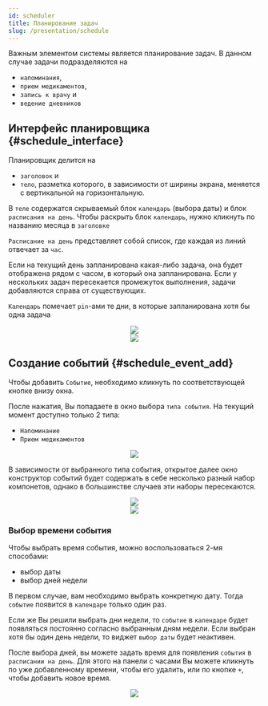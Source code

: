 ```yaml
---
id: scheduler
title: Планирование задач
slug: /presentation/schedule
---
```


Важным элементом системы является планирование задач. В данном случае задачи подразделяются на

- `напоминания`,
- `прием медикаментов`,
- `запись к врачу` и
- `ведение дневников`

## Интерфейс планировщика {#schedule_interface}

Планировщик делится на

- `заголовок` и
- `тело`, разметка которого, в зависимости от ширины экрана, меняется с вертикальной на горизонтальную.

В `теле` содержатся скрываемый блок `календарь` (выбора даты) и блок `расписания на день`. Чтобы раскрыть блок `календарь`, нужно кликнуть по названию месяца в `заголовке`

`Расписание на день` представляет собой список, где каждая из линий отвечает за `час`.

Если на текущий день запланирована какая-либо задача, она будет отображена рядом с часом, в который она запланирована. Если у нескольких задач пересекается промежуток выполнения, задачи добавляются справа от существующих.

`Календарь` помечает `pin`-ами те дни, в которые запланирована хотя бы одна задача

<div align="center" display="flex">
    <div>
        <img type="imgscreen" src="/WM_doc/img/presentation/calendar/schedulerView.png"/>
    </div>
    <div>
        <img type="imgscreen" src="/WM_doc/img/presentation/calendar/schedulerCalendar.png"/>
    </div>
</div>

## Создание событий {#schedule_event_add}

Чтобы добавить `Событие`, необходимо кликнуть по соответствующей кнопке внизу окна.

После нажатия, Вы попадаете в окно выбора `типа события`. На текущий момент доступно только 2 типа:

- `Напоминание`
- `Прием медикаментов`

<div align="center"><img type="imgscreen" src="/WM_doc/img/presentation/calendar/schedulerEventTypes.png"/></div>

В зависимости от выбранного типа события, открытое далее окно конструктор событий будет содержать в себе несколько разный набор компонетов, однако в большинстве случаев эти наборы пересекаются.

<div align="center" display="flex">
    <div>
        <img type="imgscreen" src="/WM_doc/img/presentation/calendar/addEvent1.png"/>
    </div>
    <div>
        <img type="imgscreen" src="/WM_doc/img/presentation/calendar/addEvent2.png"/>
    </div>
</div>

### Выбор времени события

Чтобы выбрать время события, можно воспользоваться 2-мя способами:

- выбор даты
- выбор дней недели

В первом случае, вам необходимо выбрать конкретную дату. Тогда `событие` появится в `календаре` только один раз.

Если же Вы решили выбрать дни недели, то `событие` в `календаре` будет появляться постоянно согласно выбранным дням недели. Если выбран хотя бы один день недели, то виджет `выбор даты` будет неактивен.

После выбора дней, вы можете задать время для появления `события` в `расписании на день`. Для этого на панели с часами Вы можете кликнуть по уже добавленному времени, чтобы его удалить, или по кнопке `+`, чтобы добавить новое время.

<div align="center"><img type="imgscreen" src="/WM_doc/img/presentation/calendar/schedulerTimeSelectors.png"/></div>
